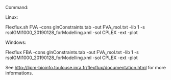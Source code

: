 Command:

Linux:

Flexflux.sh FVA -cons glnConstraints.tab -out FVA_rsol.txt -lib 1 -s rsolGMI1000_20190128_forModelling.xml -sol CPLEX -ext -plot

Windows:

Flexflux FBA -cons glnConstraints.tab -out FVA_rsol.txt -lib 1 -s rsolGMI1000_20190128_forModelling.xml -sol CPLEX -ext -plot

See http://lipm-bioinfo.toulouse.inra.fr/flexflux/documentation.html for more informations.

